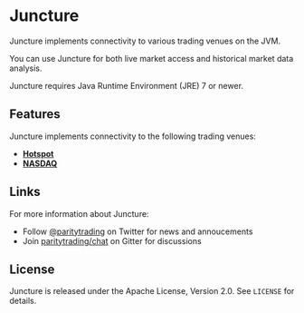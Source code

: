 Juncture
========

Juncture implements connectivity to various trading venues on the JVM.

You can use Juncture for both live market access and historical market data
analysis.

Juncture requires Java Runtime Environment (JRE) 7 or newer.


Features
--------

Juncture implements connectivity to the following trading venues:

  - [**Hotspot**](juncture-hotspot)
  - [**NASDAQ**](juncture-nasdaq)


Links
-----

For more information about Juncture:

  - Follow [@paritytrading](https://twitter.com/paritytrading) on Twitter for
    news and annoucements
  - Join [paritytrading/chat](https://gitter.im/paritytrading/chat) on Gitter
    for discussions


License
-------

Juncture is released under the Apache License, Version 2.0. See `LICENSE` for
details.
